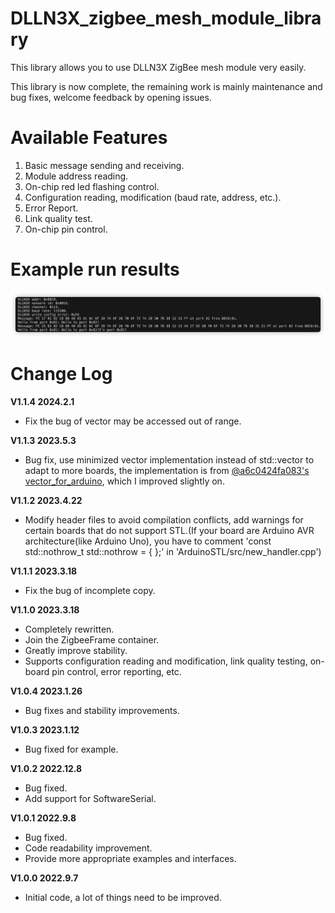 # DLLN3X_zigbee_mesh_module_library
This library allows you to use DLLN3X ZigBee mesh module very easily.

This library is now complete, the remaining work is mainly maintenance and bug fixes, welcome feedback by opening issues.

# Available Features

1. Basic message sending and receiving.
2. Module address reading.
3. On-chip red led flashing control.
4. Configuration reading, modification (baud rate, address, etc.).
5. Error Report.
6. Link quality test.
7. On-chip pin control.

# Example run results

![example](./imgs/example.png)

# Change Log

**V1.1.4 2024.2.1**

+ Fix the bug of vector may be accessed out of range.

**V1.1.3 2023.5.3**

+ Bug fix, use minimized vector implementation instead of std::vector to adapt to more boards, the implementation is from [@a6c0424fa083's vector_for_arduino](https://github.com/a6c0424fa083/vector_for_arduino), which I improved slightly on.

**V1.1.2 2023.4.22**

+ Modify header files to avoid compilation conflicts, add warnings for certain boards that do not support STL.(If your board are Arduino AVR architecture(like Arduino Uno), you have to comment 'const std::nothrow_t std::nothrow = { };' in 'ArduinoSTL/src/new_handler.cpp')

**V1.1.1 2023.3.18**

+ Fix the bug of incomplete copy.

**V1.1.0 2023.3.18**

+ Completely rewritten.
+ Join the ZigbeeFrame container.
+ Greatly improve stability.
+ Supports configuration reading and modification, link quality testing, on-board pin control, error reporting, etc.

**V1.0.4 2023.1.26**

- Bug fixes and stability improvements.

**V1.0.3 2023.1.12**

- Bug fixed for example.

**V1.0.2 2022.12.8**

- Bug fixed.
- Add support for SoftwareSerial.

**V1.0.1 2022.9.8**

- Bug fixed.
- Code readability improvement.
- Provide more appropriate examples and interfaces.

**V1.0.0 2022.9.7**

- Initial code, a lot of things need to be improved.

